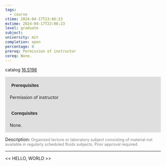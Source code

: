 ```yaml
---
tags:
  - course
ctime: 2024-04-17T23:06:23
mstime: 2024-04-17T23:06:23
level: graduate
subject: 
university: mit
completion: open
percentage: 0
prereq: Permission of instructor
coreq: None.
---
```


catalog [16.S198](http://student.mit.edu/catalog/m16b.html#16.S198)

<span style="display: block; padding: 15px; background-color: rgb(100, 100, 100, 0.2);"><font id="m_prereq1516_0" style="display: block; font-family: Arial, sans-serif; font-weight: bold; padding: 5px">Prerequisites</font><br><span id="prereq1516_0">Permission of instructor</span></span>
<span style="display: block; padding: 15px; background-color: rgb(100, 100, 100, 0.2);"><font id="m_coreq1516_0" style="display: block; font-family: Arial, sans-serif; font-weight: bold; padding: 5px">Corequisites</font><br><span id="coreq1516_0">None.</span></span>

<font style="">Description:</font>
<font style="color: grey; font-size: 0.8rem;">Organized lecture or laboratory subject consisting of material not available in regularly scheduled fluids subjects. Prior approval required.</font>



---

<< HELLO, WORLD >>
